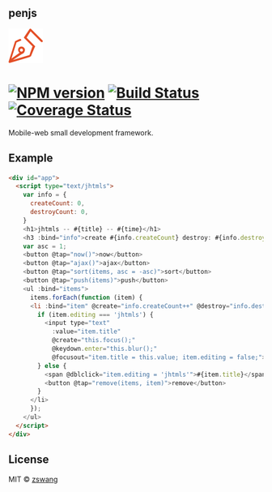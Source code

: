 penjs
--------

![logo](penjs.png)

# [![NPM version][npm-image]][npm-url] [![Build Status][travis-image]][travis-url] [![Coverage Status][coverage-image]][coverage-url]

Mobile-web small development framework.

## Example

```html
<div id="app">
  <script type="text/jhtmls">
    var info = {
      createCount: 0,
      destroyCount: 0,
    }
    <h1>jhtmls -- #{title} -- #{time}</h1>
    <h3 :bind="info">create #{info.createCount} destroy: #{info.destroyCount}</h3>
    var asc = 1;
    <button @tap="now()">now</button>
    <button @tap="ajax()">ajax</button>
    <button @tap="sort(items, asc = -asc)">sort</button>
    <button @tap="push(items)">push</button>
    <ul :bind="items">
      items.forEach(function (item) {
      <li :bind="item" @create="info.createCount++" @destroy="info.destroyCount++">
        if (item.editing === 'jhtmls') {
          <input type="text"
            :value="item.title"
            @create="this.focus();"
            @keydown.enter="this.blur();"
            @focusout="item.title = this.value; item.editing = false;">
        } else {
          <span @dblclick="item.editing = 'jhtmls'">#{item.title}</span>
          <button @tap="remove(items, item)">remove</button>
        }
      </li>
      });
    </ul>
  </script>
</div>
```

## License

MIT © [zswang](http://weibo.com/zswang)

[npm-url]: https://npmjs.org/package/penjs
[npm-image]: https://badge.fury.io/js/penjs.svg
[travis-url]: https://travis-ci.org/zswang/penjs
[travis-image]: https://travis-ci.org/zswang/penjs.svg?branch=master
[coverage-url]: https://coveralls.io/github/zswang/penjs?branch=master
[coverage-image]: https://coveralls.io/repos/zswang/penjs/badge.svg?branch=master&service=github